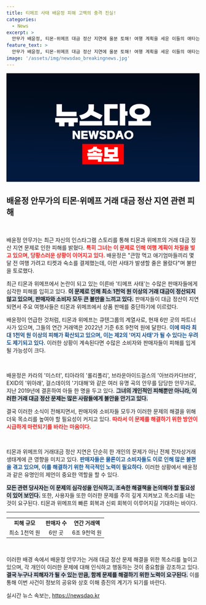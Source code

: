 ```yaml
---
title: 티메프 사태 배윤정 피해 고백의 충격 진실!
categories:
  - News
excerpt: >
  안무가 배윤정, 티몬·위메프 대금 정산 지연에 울분 토해! 여행 계획을 세운 이들의 애타는 마음을 전하며, 이번 사태의 피해 규모는 1천억 원 이상에 달할 것으로 예상된다. 이 사태가 제2의 머지 사태가 될 것이라는 우려도 고조되고 있다.
feature_text: >
  안무가 배윤정, 티몬·위메프 대금 정산 지연에 울분 토해! 여행 계획을 세운 이들의 애타는 마음을 전하며, 이번 사태의 피해 규모는 1천억 원 이상에 달할 것으로 예상된다. 이 사태가 제2의 머지 사태가 될 것이라는 우려도 고조되고 있다.
image: '/assets/img/newsdao_breakingnews.jpg'
---
```


<p><img src="/assets/img/newsdao_breakingnews.jpg" alt="koreaapp 속보" /></p>

<h2 data-ke-size="size26">배윤정 안무가의 티몬·위메프 거래 대금 정산 지연 관련 피해</h2>

<p data-ke-size="size16">&nbsp;</p>

<p>배윤정 안무가는 최근 자신의 인스타그램 스토리를 통해 티몬과 위메프의 거래 대금 정산 지연 문제로 인한 피해를 밝혔다. <b><span style="color: #ee2323;">특히 그녀는 이 문제로 인해 여행 계획이 차질을 빚고 있으며, 당황스러운 상황이 이어지고 있다.</span></b> 배윤정은 "큰맘 먹고 애기엄마들끼리 몇 달 전 여행 가려고 티켓과 숙소를 결제했는데, 이런 사태가 발생할 줄은 몰랐다"며 불만을 토로했다. </p>

<p>최근 티몬과 위메프에서 논란이 되고 있는 이른바 '티메프 사태'는 수많은 판매자들에게 심각한 피해를 입히고 있다. <b><span style="background-color: #21538527;">이 문제로 인해 최소 1천억 원 이상의 거래 대금이 정산되지 않고 있으며, 판매자와 소비자 모두 큰 불만을 느끼고 있다.</span></b> 판매자들이 대금 정산이 지연되면서 주요 여행사들은 티몬과 위메프에서 상품 판매를 중단하기에 이르렀다.</p>

<p>배윤정이 언급한 것처럼, 티몬과 위메프는 큐텐그룹의 계열사로, 현재 6만 곳의 파트너사가 있으며, 그들의 연간 거래액은 2022년 기준 6조 9천억 원에 달한다. <b><span style="color: #1a5490;">이에 따라 최대 1천억 원 이상의 피해가 확산되고 있으며, 이는 제2의 '머지 사태'가 될 수 있다는 우려도 제기되고 있다.</span></b> 이러한 상황이 계속된다면 수많은 소비자와 판매자들이 피해를 입게 될 가능성이 크다.</p>

<p data-ke-size="size16">&nbsp;</p>

<p>배윤정은 카라의 '미스터', 티아라의 '롤리폴리', 브라운아이드걸스의 '아브라카다브라', EXID의 '위아래', 걸스데이의 '기대해'와 같은 여러 유명 곡의 안무를 담당한 안무가로, 지난 2019년에 결혼하여 아들 한 명을 두고 있다. <b><span style="background-color: #21538527;">그녀의 개인적인 피해뿐만 아니라, 이러한 거래 대금 정산 문제는 많은 사람들에게 불안을 안기고 있다.</span></b></p>

<p>결국 이러한 소식이 전해지면서, 판매자와 소비자들 모두가 이러한 문제의 해결을 위해 더욱 목소리를 높여야 할 필요성이 커지고 있다. <b><span style="color: #ee2323;">따라서 이 문제를 해결하기 위한 방안이 시급하게 마련되기를 바라는 마음이다.</span></b></p>

<p data-ke-size="size16">&nbsp;</p>

<p>티몬과 위메프의 거래대금 정산 지연은 단순히 한 개인의 문제가 아닌 전체 전자상거래 생태계에 큰 영향을 미치고 있다. <b><span style="color: #1a5490;">판매자들은 물론이고 소비자들도 이로 인해 많은 불편을 겪고 있으며, 이를 해결하기 위한 적극적인 노력이 필요하다.</span></b> 이러한 상황에서 배윤정과 같은 유명인의 제언이 중요한 역할을 할 수 있다.</p>

<p><b><span style="background-color: #21538527;">모든 관련 당사자는 이 문제의 심각성을 인식하고, 조속한 해결책을 논의해야 할 필요성이 있어 보인다.</span></b> 또한, 사용자들 또한 이러한 문제를 주의 깊게 지켜보고 목소리를 내는 것이 요구된다. 티몬과 위메프의 빠른 회복과 신뢰 회복이 이루어지길 기대하는 바이다.</p>

<hr>

<table>
    <tr>
        <td style="text-align: center; height: 17px;"><b>피해 규모</b></td>
        <td style="text-align: center; height: 17px;"><b>판매자 수</b></td>
        <td style="text-align: center; height: 17px;"><b>연간 거래액</b></td>
    </tr>
    <tr>
        <td style="text-align: center; height: 17px;">최소 1천억 원</td>
        <td style="text-align: center; height: 17px;">6만 곳</td>
        <td style="text-align: center; height: 17px;">6조 9천억 원</td>
    </tr>
</table>

<p data-ke-size="size16">&nbsp;</p>

<p>이러한 배경 속에서 배윤정 안무가는 거래 대금 정산 문제 해결을 위한 목소리를 높이고 있으며, 각 개인이 이러한 문제에 대해 인식하고 행동하는 것이 중요함을 강조하고 있다. <b><span style="background-color: #21538527;">결국 누구나 피해자가 될 수 있는 만큼, 함께 문제를 해결하기 위한 노력이 요구된다.</span></b> 이를 통해 이번 사건이 정보의 공유와 상호 이해 증진의 계기가 되기를 바란다.</p>
실시간 뉴스 속보는, <a href="https://newsdao.kr" rel="dofollow">https://newsdao.kr</a>


